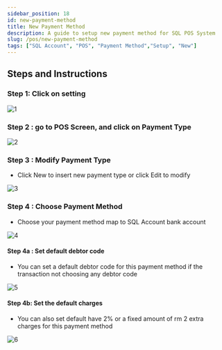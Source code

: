 ```yaml
---
sidebar_position: 18
id: new-payment-method
title: New Payment Method
description: A guide to setup new payment method for SQL POS System
slug: /pos/new-payment-method
tags: ["SQL Account", "POS", "Payment Method","Setup", "New"]
---
```


## Steps and Instructions

### Step 1: Click on setting

![1](/img/pos/new-payment-method/1.png)

### Step 2 : go to POS Screen, and click on Payment Type

![2](/img/pos/new-payment-method/2.png)

### Step 3 : Modify Payment Type

- Click New to insert new payment type or click Edit to modify

![3](/img/pos/new-payment-method/3.png)

### Step 4 : Choose Payment Method

- Choose your payment method map to SQL Account bank account

![4](/img/pos/new-payment-method/4.png)

#### Step 4a : Set default debtor code

- You can set a default debtor code for this payment method if the transaction not choosing any debtor code

![5](/img/pos/new-payment-method/5.png)

#### Step 4b: Set the default charges

- You can also set default have 2% or a fixed amount of rm 2 extra charges for this payment method

![6](/img/pos/new-payment-method/6.png)
